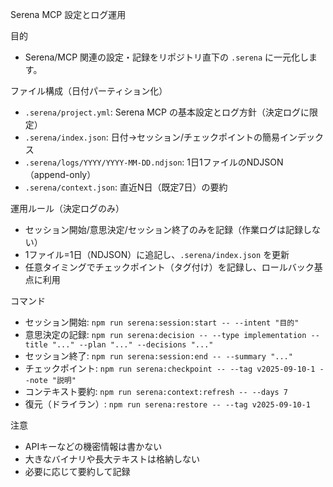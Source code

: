 Serena MCP 設定とログ運用

目的
- Serena/MCP 関連の設定・記録をリポジトリ直下の `.serena` に一元化します。

ファイル構成（日付パーティション化）
- `.serena/project.yml`: Serena MCP の基本設定とログ方針（決定ログに限定）
- `.serena/index.json`: 日付→セッション/チェックポイントの簡易インデックス
- `.serena/logs/YYYY/YYYY-MM-DD.ndjson`: 1日1ファイルのNDJSON（append-only）
- `.serena/context.json`: 直近N日（既定7日）の要約

運用ルール（決定ログのみ）
- セッション開始/意思決定/セッション終了のみを記録（作業ログは記録しない）
- 1ファイル=1日（NDJSON）に追記し、`.serena/index.json` を更新
- 任意タイミングでチェックポイント（タグ付け）を記録し、ロールバック基点に利用

コマンド
- セッション開始: `npm run serena:session:start -- --intent "目的"`
- 意思決定の記録: `npm run serena:decision -- --type implementation --title "..." --plan "..." --decisions "..."`
- セッション終了: `npm run serena:session:end -- --summary "..."`
- チェックポイント: `npm run serena:checkpoint -- --tag v2025-09-10-1 --note "説明"`
- コンテキスト要約: `npm run serena:context:refresh -- --days 7`
- 復元（ドライラン）: `npm run serena:restore -- --tag v2025-09-10-1`

注意
- APIキーなどの機密情報は書かない
- 大きなバイナリや長大テキストは格納しない
- 必要に応じて要約して記録
